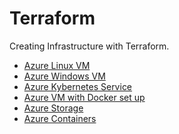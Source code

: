 # Terraform

Creating Infrastructure with Terraform.

- [Azure Linux VM](/Azure%20Linux%20VM)
- [Azure Windows VM](/Azure%20Windows%20VM)
- [Azure Kybernetes Service](/Azure%20Kubernetes%20Service)
- [Azure VM with Docker set up](/Azure%20VM%20with%20Docker%20set%20up%20%20)
- [Azure Storage]()
- [Azure Containers]()